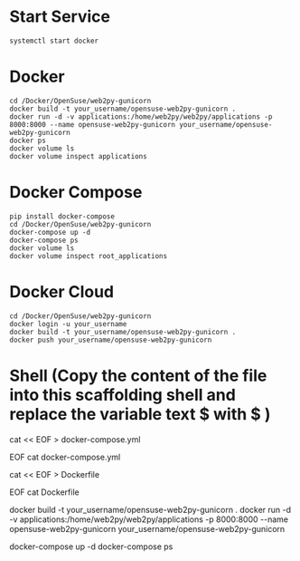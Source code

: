 # Start Service
	systemctl start docker

# Docker
	cd /Docker/OpenSuse/web2py-gunicorn
	docker build -t your_username/opensuse-web2py-gunicorn .
	docker run -d -v applications:/home/web2py/web2py/applications -p 8000:8000 --name opensuse-web2py-gunicorn your_username/opensuse-web2py-gunicorn
	docker ps 
	docker volume ls
	docker volume inspect applications

# Docker Compose
	pip install docker-compose
	cd /Docker/OpenSuse/web2py-gunicorn
	docker-compose up -d
	docker-compose ps
	docker volume ls
	docker volume inspect root_applications

# Docker Cloud
	cd /Docker/OpenSuse/web2py-gunicorn
	docker login -u your_username
	docker build -t your_username/opensuse-web2py-gunicorn .
	docker push your_username/opensuse-web2py-gunicorn

# Shell (Copy the content of the file into this scaffolding shell and replace the variable text $ with \$ )
cat << EOF > docker-compose.yml

EOF
cat docker-compose.yml

cat << EOF > Dockerfile

EOF
cat Dockerfile

docker build -t your_username/opensuse-web2py-gunicorn .
docker run -d -v applications:/home/web2py/web2py/applications -p 8000:8000 --name opensuse-web2py-gunicorn your_username/opensuse-web2py-gunicorn

docker-compose up -d
docker-compose ps
